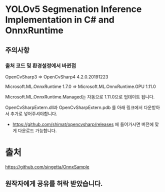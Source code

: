 # YOLOv5 Segmenation Inference Implementation in C# and OnnxRuntime

## 주의사항
### 출처 코드 및 환경설정에서 바뀐점
OpenCvSharp3 => OpenCvSharp4 4.2.0.20191223

Microsoft.ML.OnnxRuntime 1.7.0 => Microsoft.ML.OnnxRuntime.GPU 1.11.0

Microsoft.ML.OnnxRuntime.Managed는 자동으로 1.11.0으로 업데이트 됩니다.

OpenCvSharpExtern.dll과 OpenCvSharpExtern.pdb 를 아래 링크에서 다운받아서 추가로 넣어주셔야합니다.

* https://github.com/shimat/opencvsharp/releases 에 들어가시면 버전에 맞게 다운로드 가능합니다.

# 출처
https://github.com/singetta/OnnxSample
## 원작자에게 공유를 허락 받았습니다.
